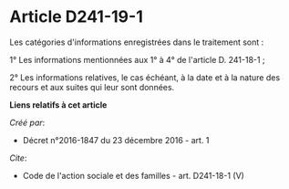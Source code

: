 # Article D241-19-1

Les catégories d'informations enregistrées dans le traitement sont : 

1° Les informations mentionnées aux 1° à 4° de l'article D. 241-18-1 ; 

2° Les informations relatives, le cas échéant, à la date et à la nature des recours et aux suites qui leur sont données.

**Liens relatifs à cet article**

_Créé par_:

  - Décret n°2016-1847 du 23 décembre 2016 - art. 1

_Cite_:

  - Code de l'action sociale et des familles - art. D241-18-1 (V)
